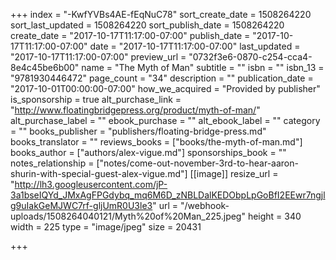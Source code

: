 +++
index = "-KwfYVBs4AE-fEqNuC78"
sort_create_date = 1508264220
sort_last_updated = 1508264220
sort_publish_date = 1508264220
create_date = "2017-10-17T11:17:00-07:00"
publish_date = "2017-10-17T11:17:00-07:00"
date = "2017-10-17T11:17:00-07:00"
last_updated = "2017-10-17T11:17:00-07:00"
preview_url = "0732f3e6-0870-c254-cca4-8e4c45be6b00"
name = "The Myth of Man"
subtitle = ""
isbn = ""
isbn_13 = "9781930446472"
page_count = "34"
description = ""
publication_date = "2017-10-01T00:00:00-07:00"
how_we_acquired = "Provided by publisher"
is_sponsorship = true
alt_purchase_link = "http://www.floatingbridgepress.org/product/myth-of-man/"
alt_purchase_label = ""
ebook_purchase = ""
alt_ebook_label = ""
category = ""
books_publisher = "publishers/floating-bridge-press.md"
books_translator = ""
reviews_books = ["books/the-myth-of-man.md"]
books_author = ["authors/alex-vigue.md"]
sponsorships_book = ""
notes_relationship = ["notes/come-out-november-3rd-to-hear-aaron-shurin-with-special-guest-alex-vigue.md"]
[[image]]
resize_url = "http://lh3.googleusercontent.com/jP-3a1bseIQYd_JMxAgFPGdybq_mq6M6D_zNBLDalKEDObpLpGoBfI2EEwr7ngjlg9uIakGeMJWC7rf-gljUmR0U3le3"
url = "/webhook-uploads/1508264040121/Myth%20of%20Man_225.jpeg"
height = 340
width = 225
type = "image/jpeg"
size = 20431

+++

